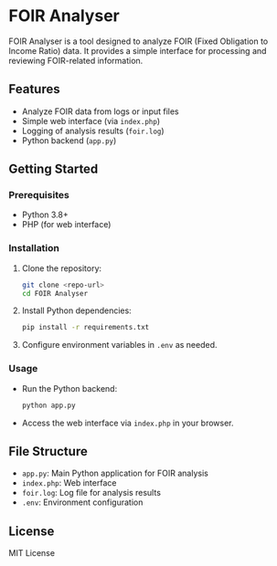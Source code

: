 # FOIR Analyser

FOIR Analyser is a tool designed to analyze FOIR (Fixed Obligation to Income Ratio) data. It provides a simple interface for processing and reviewing FOIR-related information.

## Features
- Analyze FOIR data from logs or input files
- Simple web interface (via `index.php`)
- Logging of analysis results (`foir.log`)
- Python backend (`app.py`)

## Getting Started

### Prerequisites
- Python 3.8+
- PHP (for web interface)

### Installation
1. Clone the repository:
   ```bash
   git clone <repo-url>
   cd FOIR Analyser
   ```
2. Install Python dependencies:
   ```bash
   pip install -r requirements.txt
   ```
3. Configure environment variables in `.env` as needed.

### Usage
- Run the Python backend:
  ```bash
  python app.py
  ```
- Access the web interface via `index.php` in your browser.

## File Structure
- `app.py`: Main Python application for FOIR analysis
- `index.php`: Web interface
- `foir.log`: Log file for analysis results
- `.env`: Environment configuration

## License
MIT License
